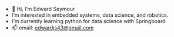 - 👋 Hi, I’m Edward Seymour
- I’m interested in embedded systems, data science, and robotics.
- I’m currently learning python for data science with Springboard
- 📫 email: edwardjs43@gmail.com 

<!---
Eddy12321/Eddy12321 is a ✨ special ✨ repository because its `README.md` (this file) appears on your GitHub profile.
You can click the Preview link to take a look at your changes.
--->
